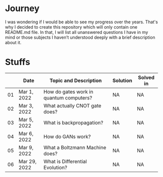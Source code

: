 # Journey
I was wondering if I would be able to see my progress over the years. That's why I decided to create this repository which will only contain one README.md file. In that, I will list all unanswered questions I have in my mind or those subjects I haven’t understood deeply with a brief description about it.

# Stuffs
|  | Date | Topic and Description | Solution | Solved in |
| ----- | ---- | --------------------- | -------- | --------- | 
| 01 | Mar 1, 2022 | How do gates work in quantum computers? | NA | NA |
| 02 | Mar 3, 2022 | What actually CNOT gate does?           | NA | NA |
| 03 | Mar 5, 2022 | What is backpropagation?                | NA | NA |
| 04 | Mar 6, 2022 | How do GANs work?                       | NA | NA |
| 05 | Mar 9, 2022 | What a Boltzmann Machine does?          | NA | NA |
| 06 | Mar 29, 2022| What is Differential Evolution?         | NA | NA |
